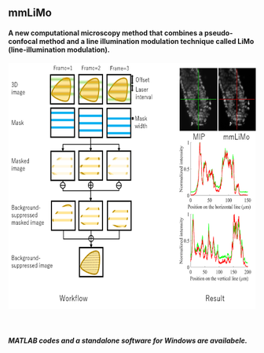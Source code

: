 ## mmLiMo
#### A new computational microscopy method that combines a pseudo-confocal method and a line illumination modulation technique called LiMo (line-illumination modulation).

<div align="center">
<img height="500px" src="/Picture/mmLiMo.png">
</div>
<br><br>

##### MATLAB codes and a standalone software for Windows are availabele.
